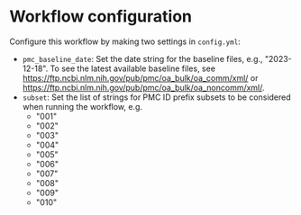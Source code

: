 <!--
SPDX-FileCopyrightText: 2024 German Aerospace Center (DLR)
SPDX-FileContributor: Stephan Druskat <stephan.druskat@dlr.de>

SPDX-License-Identifier: CC0-1.0
-->

# Workflow configuration

Configure this workflow by making two settings in `config.yml`:

- `pmc_baseline_date`: Set the date string for the baseline files, e.g., "2023-12-18".
To see the latest available baseline files, see https://ftp.ncbi.nlm.nih.gov/pub/pmc/oa_bulk/oa_comm/xml/ or
https://ftp.ncbi.nlm.nih.gov/pub/pmc/oa_bulk/oa_noncomm/xml/.
- `subset`: Set the list of strings for PMC ID prefix subsets to be considered when running the workflow, e.g.
    - "001"
    - "002"
    - "003"
    - "004"
    - "005"
    - "006"
    - "007"
    - "008"
    - "009"
    - "010"
